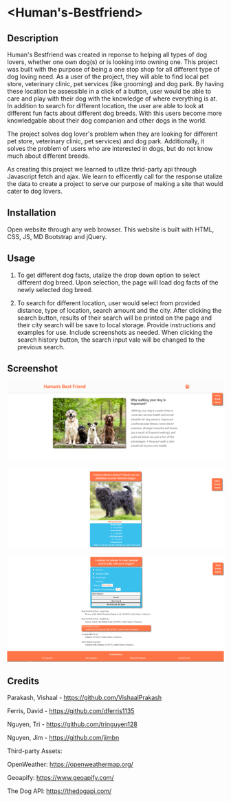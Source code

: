 # <Human's-Bestfriend>

## Description

Human's Bestfriend was created in reponse to helping all types of dog lovers, whether one own dog(s) or is looking into owning one. This project was built with the purpose of being a one stop shop for all different type of dog loving need. As a user of the project, they will able to find local pet store, veterinary clinic, pet services (like grooming) and dog park. By having these location be assessible in a click of a button, user would be able to care and play with their dog with the knowledge of where everything is at. In addition to search for different location, the user are able to look at different fun facts about different dog breeds. With this users become more knowledgable about their dog companion and other dogs in the world.

The project solves dog lover's problem when they are looking for different pet store, veterinary clinic, pet services) and dog park. Additionally, it solves the problem of users who are interested in dogs, but do not know much about different breeds.

As creating this project we learned to utlize thrid-party api through Javascript fetch and ajax. We learn to efficently call for the response utalize the data to create a project to serve our purpose of making a site that would cater to dog lovers.


## Installation

Open website through any web browser. This website is built with HTML, CSS, JS, MD Bootstrap and jQuery.

## Usage

1) To get different dog facts, utalize the drop down option to select different dog breed. Upon selection, the page will load dog facts of the newly selected dog breed.

2) To search for different location, user would select from provided distance, type of location, search amount and the city. After clicking the search button, results of their search will be printed on the page and their city search will be save to local storage.
Provide instructions and examples for use. Include screenshots as needed. When clicking the search history button, the search input vale will be changed to the previous search.

## Screenshot

![Header](assets/image/screen-shots/Header.png)

![Dog-facts](assets/image/screen-shots/DogFacts.png)

![Location-search-and-footer](assets/image/screen-shots/LocationSearchAndFooter.png)


## Credits

Parakash, Vishaal - https://github.com/VishaalPrakash

Ferris, David - https://github.com/dferris1135

Nguyen, Tri - https://github.com/tringuyen128

Nguyen, Jim - https://github.com/jimbn


Third-party Assets:

OpenWeather: https://openweathermap.org/

Geoapify: https://www.geoapify.com/

The Dog API: https://thedogapi.com/

